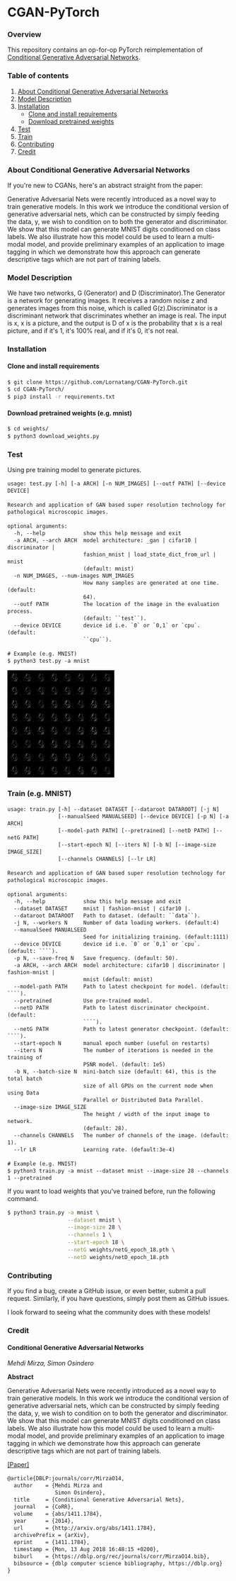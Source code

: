 # CGAN-PyTorch

### Overview

This repository contains an op-for-op PyTorch reimplementation
of [Conditional Generative Adversarial Networks](http://xxx.itp.ac.cn/pdf/1411.1784).

### Table of contents

1. [About Conditional Generative Adversarial Networks](#about-conditional-generative-adversarial-networks)
2. [Model Description](#model-description)
3. [Installation](#installation)
    * [Clone and install requirements](#clone-and-install-requirements)
    * [Download pretrained weights](#download-pretrained-weights-eg-mnist)
4. [Test](#test)
5. [Train](#train-eg-mnist)
6. [Contributing](#contributing)
7. [Credit](#credit)

### About Conditional Generative Adversarial Networks

If you're new to CGANs, here's an abstract straight from the paper:

Generative Adversarial Nets were recently introduced as a novel way to train generative models. In this work we
introduce the conditional version of generative adversarial nets, which can be constructed by simply feeding the data,
y, we wish to condition on to both the generator and discriminator. We show that this model can generate MNIST digits
conditioned on class labels. We also illustrate how this model could be used to learn a multi-modal model, and provide
preliminary examples of an application to image tagging in which we demonstrate how this approach can generate
descriptive tags which are not part of training labels.

### Model Description

We have two networks, G (Generator) and D (Discriminator).The Generator is a network for generating images. It receives
a random noise z and generates images from this noise, which is called G(z).Discriminator is a discriminant network that
discriminates whether an image is real. The input is x, x is a picture, and the output is D of x is the probability that
x is a real picture, and if it's 1, it's 100% real, and if it's 0, it's not real.

### Installation

#### Clone and install requirements

```bash
$ git clone https://github.com/Lornatang/CGAN-PyTorch.git
$ cd CGAN-PyTorch/
$ pip3 install -r requirements.txt
```

#### Download pretrained weights (e.g. mnist)

```bash
$ cd weights/
$ python3 download_weights.py
```

### Test

Using pre training model to generate pictures.

```text
usage: test.py [-h] [-a ARCH] [-n NUM_IMAGES] [--outf PATH] [--device DEVICE]

Research and application of GAN based super resolution technology for
pathological microscopic images.

optional arguments:
  -h, --help            show this help message and exit
  -a ARCH, --arch ARCH  model architecture: _gan | cifar10 | discriminator |
                        fashion_mnist | load_state_dict_from_url | mnist
                        (default: mnist)
  -n NUM_IMAGES, --num-images NUM_IMAGES
                        How many samples are generated at one time. (default:
                        64).
  --outf PATH           The location of the image in the evaluation process.
                        (default: ``test``).
  --device DEVICE       device id i.e. `0` or `0,1` or `cpu`. (default:
                        ``cpu``).

# Example (e.g. MNIST)
$ python3 test.py -a mnist
```

<span align="center"><img src="assets/mnist.gif" alt="">
</span>

### Train (e.g. MNIST)

```text
usage: train.py [-h] --dataset DATASET [--dataroot DATAROOT] [-j N]
                [--manualSeed MANUALSEED] [--device DEVICE] [-p N] [-a ARCH]
                [--model-path PATH] [--pretrained] [--netD PATH] [--netG PATH]
                [--start-epoch N] [--iters N] [-b N] [--image-size IMAGE_SIZE]
                [--channels CHANNELS] [--lr LR]

Research and application of GAN based super resolution technology for
pathological microscopic images.

optional arguments:
  -h, --help            show this help message and exit
  --dataset DATASET     mnist | fashion-mnist | cifar10 |.
  --dataroot DATAROOT   Path to dataset. (default: ``data``).
  -j N, --workers N     Number of data loading workers. (default:4)
  --manualSeed MANUALSEED
                        Seed for initializing training. (default:1111)
  --device DEVICE       device id i.e. `0` or `0,1` or `cpu`. (default: ````).
  -p N, --save-freq N   Save frequency. (default: 50).
  -a ARCH, --arch ARCH  model architecture: cifar10 | discriminator | fashion-mnist |
                        mnist (default: mnist)
  --model-path PATH     Path to latest checkpoint for model. (default: ````).
  --pretrained          Use pre-trained model.
  --netD PATH           Path to latest discriminator checkpoint. (default:
                        ````).
  --netG PATH           Path to latest generator checkpoint. (default: ````).
  --start-epoch N       manual epoch number (useful on restarts)
  --iters N             The number of iterations is needed in the training of
                        PSNR model. (default: 1e5)
  -b N, --batch-size N  mini-batch size (default: 64), this is the total batch
                        size of all GPUs on the current node when using Data
                        Parallel or Distributed Data Parallel.
  --image-size IMAGE_SIZE
                        The height / width of the input image to network.
                        (default: 28).
  --channels CHANNELS   The number of channels of the image. (default: 1).
  --lr LR               Learning rate. (default:3e-4)

# Example (e.g. MNIST)
$ python3 train.py -a mnist --dataset mnist --image-size 28 --channels 1 --pretrained
```

If you want to load weights that you've trained before, run the following command.

```bash
$ python3 train.py -a mnist \
                   --dataset mnist \
                   --image-size 28 \
                   --channels 1 \
                   --start-epoch 18 \
                   --netG weights/netG_epoch_18.pth \
                   --netD weights/netD_epoch_18.pth
```

### Contributing

If you find a bug, create a GitHub issue, or even better, submit a pull request. Similarly, if you have questions,
simply post them as GitHub issues.

I look forward to seeing what the community does with these models!

### Credit

#### Conditional Generative Adversarial Networks

*Mehdi Mirza, Simon Osindero*

**Abstract**

Generative Adversarial Nets were recently introduced as a novel way to train generative models. In this work we
introduce the conditional version of generative adversarial nets, which can be constructed by simply feeding the data,
y, we wish to condition on to both the generator and discriminator. We show that this model can generate MNIST digits
conditioned on class labels. We also illustrate how this model could be used to learn a multi-modal model, and provide
preliminary examples of an application to image tagging in which we demonstrate how this approach can generate
descriptive tags which are not part of training labels.

[[Paper]](http://xxx.itp.ac.cn/pdf/1411.1784)

```
@article{DBLP:journals/corr/MirzaO14,
  author    = {Mehdi Mirza and
               Simon Osindero},
  title     = {Conditional Generative Adversarial Nets},
  journal   = {CoRR},
  volume    = {abs/1411.1784},
  year      = {2014},
  url       = {http://arxiv.org/abs/1411.1784},
  archivePrefix = {arXiv},
  eprint    = {1411.1784},
  timestamp = {Mon, 13 Aug 2018 16:48:15 +0200},
  biburl    = {https://dblp.org/rec/journals/corr/MirzaO14.bib},
  bibsource = {dblp computer science bibliography, https://dblp.org}
}
```